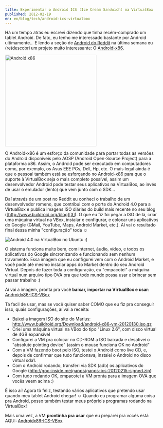 ```yaml
---
title: Experimentar o Android ICS (Ice Cream Sandwich) na VirtualBox
published: 2012-02-19
en: en/blog/tech/android-ics-virtualbox
---
```


Há um tempo atrás eu escrevi dizendo que tinha recém-comprado um tablet Android.
De fato, eu tenho me interessado bastante por Android ultimamente...
E lendo a seção de [Android do Reddit][1] na última semana eu (re)descobri um projeto muito interessante:
O [Android-x86][2].

<div id="imgdiv-x86"><style type="text/css" scoped> #imgdiv-x86 img { width:300px };</style>

 ![Android x86](/files/imgs/2012-02_Android-x86.png)

</div>

O Android-x86 é um esforço da comunidade para portar
todas as versões do Android disponíveis pelo AOSP (Android Open-Source Project) para a plataforma x86.
Assim, o Android pode ser executado em computadores como, por exemplo, os Asus EEE PCs, Dell, Hp, etc.
O mais legal ainda é que o pessoal também está se esforçando no Android-x86
para que o suporte à VirtualBox seja o mais completo possível,
assim um desenvolvedor Android pode testar seus aplicativos na VirtualBox,
ao invés de usar o emulador (lento) que vem junto com o SDK...

Daí através de um post no Reddit eu conheci o trabalho de um desenvolvedor romeno, que contribui com o porte do Android 4.0
para a VirtualBox e publica imagens ISO diárias do build mais recente no seu blog ([http://www.buildroid.org/blog][3]).
O que eu fiz foi pegar a ISO de lá, criar uma máquina virtual na VBox,
instalar e configurar, e colocar uns aplicativos do Google (GMail, YouTube, Maps, Android Market, etc.).
Aí vai o resultado final dessa minha "configuração" toda ☺

<!--more-->

![Android 4.0 na VirtualBox no Ubuntu :)](/files/imgs/2012-02_android-x86-ss.png)

O sistema funciona muito bem, com internet, áudio, vídeo, e todos os aplicativos do Google sincronizando e funcionando sem nenhum travamento.
Essa imagem que eu configurei vem com o Android Market, e você pode até mesmo instalar apps do Market dentro do seu Android Virtual.
Depois de fazer toda a configuração, eu "empacotei" a máquina virtual num arquivo tipo [OVA][5]
pra que todo mundo possa usar e brincar sem passar trabalho :)

Aí vai a imagem, pronta pra você **baixar, importar na VirtualBox e usar**: [Androidx86-ICS-VBox][4]

Tá facil de usar, mas se você quiser saber COMO que eu fiz pra conseguir isso, quais configurações, aí vai a receita:

  * Baixei a imagem ISO do site do Marius: <http://www.buildroid.org/Download/android-x86-vm-20120130.iso.gz>
  * Criei uma máquina virtual na VBox do tipo "Linux 2.6", com disco virtual de 4GB expansível
  * Configurei a VM pra colocar no CD-ROM a ISO baixada e desativei o "absolute pointing device" (assim o mouse funciona OK no Android"
  * Com a VM fazendo boot pelo ISO, testei o Android como live CD, e, depois de confirmar que tudo funcionava, instalei o Android no disco virtual sda1.
  * Com o Android rodando, transferi via SDK (adb) os aplicativos do Google (<http://goo-inside.me/gapps/gapps-ics-20120215-signed.zip>)
  * Com tudo rodando OK, empacotei a VM pronta para a imagem OVA que vocês veem acima :)

É isso aí!
Agora tô feliz, testando vários aplicativos que pretendo usar quando meu tablet Android chegar! ☺
Quando eu programar alguma coisa pra Android, posso também testar meus própriois programas rodando na VirtualBox!

Mais uma vez, a VM **prontinha pra usar** que eu preparei pra vocês está AQUI: [Androidx86-ICS-VBox][4]


[1]: <http://www.reddit.com/r/Android>
[2]: <http://www.android-x86.org>
[3]: <http://www.buildroid.org/blog>
[4]: <https://mega.co.nz/#!bVN0GKRD!GSBzVlcjpu4GFZJYA5WpmzKf6-N_jkJzA8TsiS2pfvA>
[5]: <http://en.wikipedia.org/wiki/Open_Virtualization_Format>
